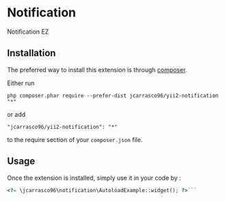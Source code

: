 Notification
============
Notification EZ

Installation
------------

The preferred way to install this extension is through [composer](https://getcomposer.org/download/).

Either run

```
php composer.phar require --prefer-dist jcarrasco96/yii2-notification "*"
```

or add

```
"jcarrasco96/yii2-notification": "*"
```

to the require section of your `composer.json` file.


Usage
-----

Once the extension is installed, simply use it in your code by  :

```php
<?= \jcarrasco96\notification\AutoloadExample::widget(); ?>```
